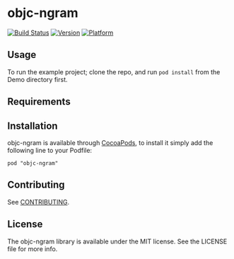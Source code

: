 # objc-ngram

[![Build Status](https://travis-ci.org/dblock/objc-ngram.png)](https://travis-ci.org/dblock/objc-ngram)
[![Version](http://cocoapod-badges.herokuapp.com/v/objc-ngram/badge.png)](http://cocoadocs.org/docsets/objc-ngram)
[![Platform](http://cocoapod-badges.herokuapp.com/p/objc-ngram/badge.png)](http://cocoadocs.org/docsets/objc-ngram)

## Usage

To run the example project; clone the repo, and run `pod install` from the Demo directory first.

## Requirements

## Installation

objc-ngram is available through [CocoaPods](http://cocoapods.org), to install
it simply add the following line to your Podfile:

    pod "objc-ngram"

## Contributing

See [CONTRIBUTING](CONTRIBUTING.md).

## License

The objc-ngram library is available under the MIT license. See the LICENSE file for more info.

